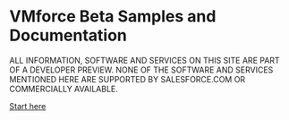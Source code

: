 # VMforce Beta Samples and Documentation

ALL INFORMATION, SOFTWARE AND SERVICES ON THIS SITE ARE PART OF A DEVELOPER PREVIEW. NONE OF THE SOFTWARE AND SERVICES MENTIONED HERE ARE SUPPORTED BY SALESFORCE.COM OR COMMERCIALLY AVAILABLE.

[Start here](https://github.com/forcedotcom/vmforce/wiki)
